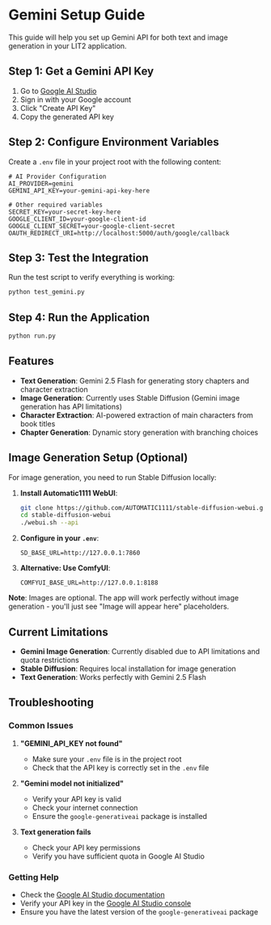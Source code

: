 # Gemini Setup Guide

This guide will help you set up Gemini API for both text and image generation in your LIT2 application.

## Step 1: Get a Gemini API Key

1. Go to [Google AI Studio](https://makersuite.google.com/app/apikey)
2. Sign in with your Google account
3. Click "Create API Key"
4. Copy the generated API key

## Step 2: Configure Environment Variables

Create a `.env` file in your project root with the following content:

```env
# AI Provider Configuration
AI_PROVIDER=gemini
GEMINI_API_KEY=your-gemini-api-key-here

# Other required variables
SECRET_KEY=your-secret-key-here
GOOGLE_CLIENT_ID=your-google-client-id
GOOGLE_CLIENT_SECRET=your-google-client-secret
OAUTH_REDIRECT_URI=http://localhost:5000/auth/google/callback
```

## Step 3: Test the Integration

Run the test script to verify everything is working:

```bash
python test_gemini.py
```

## Step 4: Run the Application

```bash
python run.py
```

## Features

- **Text Generation**: Gemini 2.5 Flash for generating story chapters and character extraction
- **Image Generation**: Currently uses Stable Diffusion (Gemini image generation has API limitations)
- **Character Extraction**: AI-powered extraction of main characters from book titles
- **Chapter Generation**: Dynamic story generation with branching choices

## Image Generation Setup (Optional)

For image generation, you need to run Stable Diffusion locally:

1. **Install Automatic1111 WebUI**:
   ```bash
   git clone https://github.com/AUTOMATIC1111/stable-diffusion-webui.git
   cd stable-diffusion-webui
   ./webui.sh --api
   ```

2. **Configure in your `.env`**:
   ```env
   SD_BASE_URL=http://127.0.0.1:7860
   ```

3. **Alternative: Use ComfyUI**:
   ```env
   COMFYUI_BASE_URL=http://127.0.0.1:8188
   ```

**Note**: Images are optional. The app will work perfectly without image generation - you'll just see "Image will appear here" placeholders.

## Current Limitations

- **Gemini Image Generation**: Currently disabled due to API limitations and quota restrictions
- **Stable Diffusion**: Requires local installation for image generation
- **Text Generation**: Works perfectly with Gemini 2.5 Flash

## Troubleshooting

### Common Issues

1. **"GEMINI_API_KEY not found"**
   - Make sure your `.env` file is in the project root
   - Check that the API key is correctly set in the `.env` file

2. **"Gemini model not initialized"**
   - Verify your API key is valid
   - Check your internet connection
   - Ensure the `google-generativeai` package is installed

3. **Text generation fails**
   - Check your API key permissions
   - Verify you have sufficient quota in Google AI Studio

### Getting Help

- Check the [Google AI Studio documentation](https://ai.google.dev/docs)
- Verify your API key in the [Google AI Studio console](https://makersuite.google.com/app/apikey)
- Ensure you have the latest version of the `google-generativeai` package
